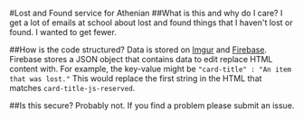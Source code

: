 #Lost and Found service for Athenian
##What is this and why do I care?
I get a lot of emails at school about lost and found things that I haven't lost or found. I wanted to get fewer.

##How is the code structured?
Data is stored on [Imgur](https://apidocs.imgur.com/) and [Firebase](firebase.google.com).
Firebase stores a JSON object that contains data to edit replace HTML content with. For example, the key-value might be ```"card-title" : "An item that was lost."```
This would replace the first string in the HTML that matches ```card-title-js-reserved```.

##Is this secure?
Probably not. If you find a problem please submit an issue.